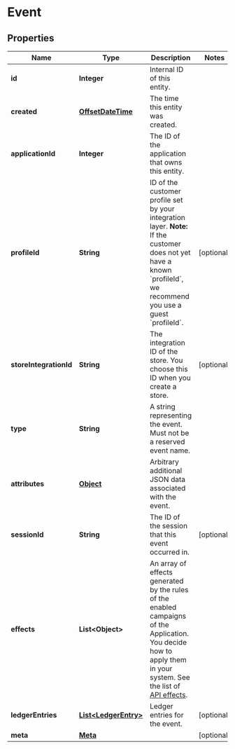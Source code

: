 

# Event


## Properties

Name | Type | Description | Notes
------------ | ------------- | ------------- | -------------
**id** | **Integer** | Internal ID of this entity. | 
**created** | [**OffsetDateTime**](OffsetDateTime.md) | The time this entity was created. | 
**applicationId** | **Integer** | The ID of the application that owns this entity. | 
**profileId** | **String** | ID of the customer profile set by your integration layer.  **Note:** If the customer does not yet have a known &#x60;profileId&#x60;, we recommend you use a guest &#x60;profileId&#x60;.  |  [optional]
**storeIntegrationId** | **String** | The integration ID of the store. You choose this ID when you create a store. |  [optional]
**type** | **String** | A string representing the event. Must not be a reserved event name. | 
**attributes** | [**Object**](.md) | Arbitrary additional JSON data associated with the event. | 
**sessionId** | **String** | The ID of the session that this event occurred in. |  [optional]
**effects** | **List&lt;Object&gt;** | An array of effects generated by the rules of the enabled campaigns of the Application.  You decide how to apply them in your system. See the list of [API effects](https://docs.talon.one/docs/dev/integration-api/api-effects).  | 
**ledgerEntries** | [**List&lt;LedgerEntry&gt;**](LedgerEntry.md) | Ledger entries for the event. |  [optional]
**meta** | [**Meta**](Meta.md) |  |  [optional]




